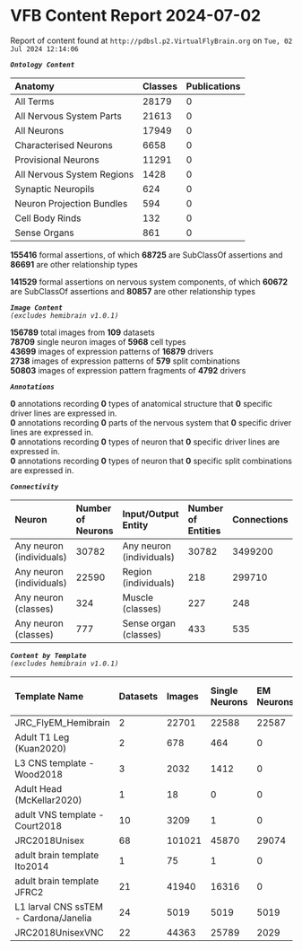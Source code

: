 
VFB Content Report 2024-07-02
=============================


Report of content found at ``http://pdbsl.p2.VirtualFlyBrain.org`` on ``Tue, 02 Jul 2024 12:14:06``  
  
***``Ontology Content``***  

|Anatomy|Classes|Publications|
| :--- | :--- | :--- |
|All Terms|28179|0|
|All Nervous System Parts|21613|0|
|All Neurons|17949|0|
|Characterised Neurons|6658|0|
|Provisional Neurons|11291|0|
|All Nervous System Regions|1428|0|
|Synaptic Neuropils|624|0|
|Neuron Projection Bundles|594|0|
|Cell Body Rinds|132|0|
|Sense Organs|861|0|
  
  
**155416** formal assertions, of which **68725** are SubClassOf assertions and **86691** are other relationship types  
  
**141529** formal assertions on nervous system components, of which **60672** are SubClassOf assertions and **80857** are other relationship types  
  
***``Image Content``***  
*``(excludes hemibrain v1.0.1)``*  
  
**156789** total images from **109** datasets  
**78709** single neuron images of **5968** cell types  
**43699** images of expression patterns of **16879** drivers  
**2738** images of expression patterns of **579** split combinations  
**50803** images of expression pattern fragments of **4792** drivers  
  
***``Annotations``***  
  
**0** annotations recording **0** types of anatomical structure that **0** specific driver lines are expressed in.  
**0** annotations recording **0** parts of the nervous system that **0** specific driver lines are expressed in.  
**0** annotations recording **0** types of neuron that **0** specific driver lines are expressed in.  
**0** annotations recording **0** types of neuron that **0** specific split combinations are expressed in.  
  
***``Connectivity``***  

|Neuron|Number of Neurons|Input/Output Entity|Number of Entities|Connections|
| :--- | :--- | :--- | :--- | :--- |
|Any neuron (individuals)|30782|Any neuron (individuals)|30782|3499200|
|Any neuron (individuals)|22590|Region (individuals)|218|299710|
|Any neuron (classes)|324|Muscle (classes)|227|248|
|Any neuron (classes)|777|Sense organ (classes)|433|535|
  
  
  
***``Content by Template``***  
*``(excludes hemibrain v1.0.1)``*  

|Template Name|Datasets|Images|Single Neurons|EM Neurons|Full Expression Patterns|Split Expression Patterns|Partial Expression Patterns|Painted domains|
| :--- | :--- | :--- | :--- | :--- | :--- | :--- | :--- | :--- |
|JRC_FlyEM_Hemibrain|2|22701|22588|22587|0|0|0|114|
|Adult T1 Leg (Kuan2020)|2|678|464|0|0|0|0|4|
|L3 CNS template - Wood2018|3|2032|1412|0|0|0|1773|255|
|Adult Head (McKellar2020)|1|18|0|0|0|0|0|0|
|adult VNS template - Court2018|10|3209|1|0|3185|486|0|22|
|JRC2018Unisex|68|101021|45870|29074|32160|1633|38796|46|
|adult brain template Ito2014|1|75|1|0|0|0|0|75|
|adult brain template JFRC2|21|41940|16316|0|25272|600|16127|58|
|L1 larval CNS ssTEM - Cardona/Janelia|24|5019|5019|5019|0|0|0|0|
|JRC2018UnisexVNC|22|44363|25789|2029|8314|625|10240|23780|
  
